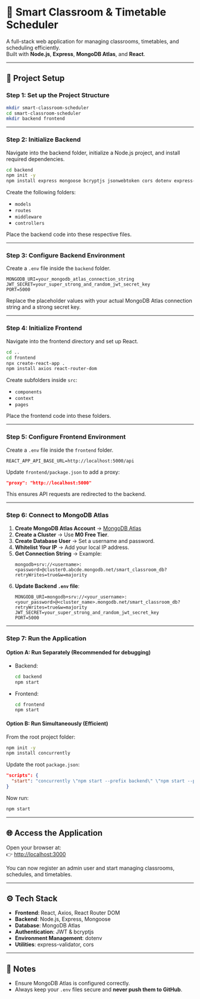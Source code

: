 # 📘 Smart Classroom & Timetable Scheduler  

A full-stack web application for managing classrooms, timetables, and scheduling efficiently.  
Built with **Node.js**, **Express**, **MongoDB Atlas**, and **React**.  

---

## 🚀 Project Setup  

### Step 1: Set up the Project Structure  
```bash
mkdir smart-classroom-scheduler
cd smart-classroom-scheduler
mkdir backend frontend
```

---

### Step 2: Initialize Backend  
Navigate into the backend folder, initialize a Node.js project, and install required dependencies.  

```bash
cd backend
npm init -y
npm install express mongoose bcryptjs jsonwebtoken cors dotenv express-validator
```

Create the following folders:  
- `models`  
- `routes`  
- `middleware`  
- `controllers`  

Place the backend code into these respective files.  

---

### Step 3: Configure Backend Environment  
Create a `.env` file inside the `backend` folder.  

```env
MONGODB_URI=your_mongodb_atlas_connection_string
JWT_SECRET=your_super_strong_and_random_jwt_secret_key
PORT=5000
```

Replace the placeholder values with your actual MongoDB Atlas connection string and a strong secret key.  

---

### Step 4: Initialize Frontend  
Navigate into the frontend directory and set up React.  

```bash
cd ..
cd frontend
npx create-react-app .
npm install axios react-router-dom
```

Create subfolders inside `src`:  
- `components`  
- `context`  
- `pages`  

Place the frontend code into these folders.  

---

### Step 5: Configure Frontend Environment  
Create a `.env` file inside the `frontend` folder.  

```env
REACT_APP_API_BASE_URL=http://localhost:5000/api
```

Update `frontend/package.json` to add a proxy:  

```json
"proxy": "http://localhost:5000"
```

This ensures API requests are redirected to the backend.  

---

### Step 6: Connect to MongoDB Atlas  

1. **Create MongoDB Atlas Account** → [MongoDB Atlas](https://www.mongodb.com/cloud/atlas)  
2. **Create a Cluster** → Use **M0 Free Tier**.  
3. **Create Database User** → Set a username and password.  
4. **Whitelist Your IP** → Add your local IP address.  
5. **Get Connection String** → Example:  
   ```
   mongodb+srv://<username>:<password>@cluster0.abcde.mongodb.net/smart_classroom_db?retryWrites=true&w=majority
   ```
6. **Update Backend `.env` file**:  
   ```env
   MONGODB_URI=mongodb+srv://<your_username>:<your_password>@<cluster_name>.mongodb.net/smart_classroom_db?retryWrites=true&w=majority
   JWT_SECRET=your_super_strong_and_random_jwt_secret_key
   PORT=5000
   ```

---

### Step 7: Run the Application  

#### Option A: Run Separately (Recommended for debugging)  
- Backend:  
  ```bash
  cd backend
  npm start
  ```
- Frontend:  
  ```bash
  cd frontend
  npm start
  ```

#### Option B: Run Simultaneously (Efficient)  
From the root project folder:  

```bash
npm init -y
npm install concurrently
```

Update the root `package.json`:  

```json
"scripts": {
  "start": "concurrently \"npm start --prefix backend\" \"npm start --prefix frontend\""
}
```

Now run:  
```bash
npm start
```

---

## 🌐 Access the Application  
Open your browser at:  
👉 [http://localhost:3000](http://localhost:3000)  

You can now register an admin user and start managing classrooms, schedules, and timetables.  

---

## ⚙️ Tech Stack  

- **Frontend**: React, Axios, React Router DOM  
- **Backend**: Node.js, Express, Mongoose  
- **Database**: MongoDB Atlas  
- **Authentication**: JWT & bcryptjs  
- **Environment Management**: dotenv  
- **Utilities**: express-validator, cors  

---

## 📌 Notes  
- Ensure MongoDB Atlas is configured correctly.  
- Always keep your `.env` files secure and **never push them to GitHub**.  
